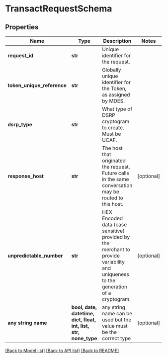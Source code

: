 # TransactRequestSchema


## Properties
Name | Type | Description | Notes
------------ | ------------- | ------------- | -------------
**request_id** | **str** | Unique identifier for the request.  | 
**token_unique_reference** | **str** | Globally unique identifier for the Token, as assigned by MDES.  | 
**dsrp_type** | **str** | What type of DSRP cryptogram to create. Must be UCAF.  | 
**response_host** | **str** | The host that originated the request. Future calls in the same conversation may be routed to this host.  | [optional] 
**unpredictable_number** | **str** | HEX Encoded data (case sensitive) provided by the merchant to provide variability and uniqueness to the generation of a cryptogram.  | [optional] 
**any string name** | **bool, date, datetime, dict, float, int, list, str, none_type** | any string name can be used but the value must be the correct type | [optional]

[[Back to Model list]](../README.md#documentation-for-models) [[Back to API list]](../README.md#documentation-for-api-endpoints) [[Back to README]](../README.md)



